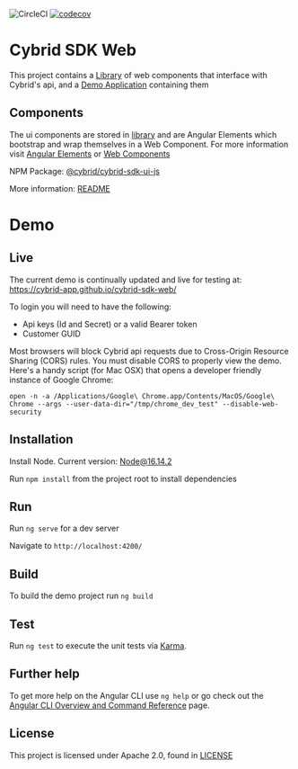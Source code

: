 ![CircleCI](https://circleci.com/gh/Cybrid-app/cybrid-sdk-web.svg?style=svg)
[![codecov](https://codecov.io/gh/Cybrid-app/cybrid-sdk-web/branch/main/graph/badge.svg?token=2U326QU5J6)](https://codecov.io/gh/Cybrid-app/cybrid-sdk-web)

# Cybrid SDK Web

This project contains a [Library](/library) of web components that interface with Cybrid's api, and a [Demo Application](/src) containing them

## Components 
The ui components are stored in [library](/library) and are Angular Elements which bootstrap and wrap themselves in a Web Component. For more information visit [Angular Elements](https://angular.io/guide/elements) or [Web Components](https://developer.mozilla.org/en-US/docs/Web/Web_Components)

NPM Package: [@cybrid/cybrid-sdk-ui-js]()

More information: [README](library/README.md)

# Demo

## Live
The current demo is continually updated and live for testing at: https://cybrid-app.github.io/cybrid-sdk-web/

To login you will need to have the following:
- Api keys (Id and Secret) or a valid Bearer token
- Customer GUID

Most browsers will block Cybrid api requests due to Cross-Origin Resource Sharing (CORS) rules. You must disable CORS to properly view the demo. Here's a handy script (for Mac OSX) that opens a developer friendly instance of Google Chrome:
```shell
open -n -a /Applications/Google\ Chrome.app/Contents/MacOS/Google\ Chrome --args --user-data-dir="/tmp/chrome_dev_test" --disable-web-security
```

## Installation

Install Node. Current version: [Node@16.14.2](https://nodejs.org/en/)

Run `npm install` from the project root to install dependencies

## Run

Run `ng serve` for a dev server

Navigate to `http://localhost:4200/`

## Build

To build the demo project run `ng build`

## Test

Run `ng test` to execute the unit tests via [Karma](https://karma-runner.github.io).

## Further help

To get more help on the Angular CLI use `ng help` or go check out the [Angular CLI Overview and Command Reference](https://angular.io/cli) page.

## License
This project is licensed under Apache 2.0, found in [LICENSE](https://github.com/Cybrid-app/Cybrid-SDK/blob/main/LICENSE)
